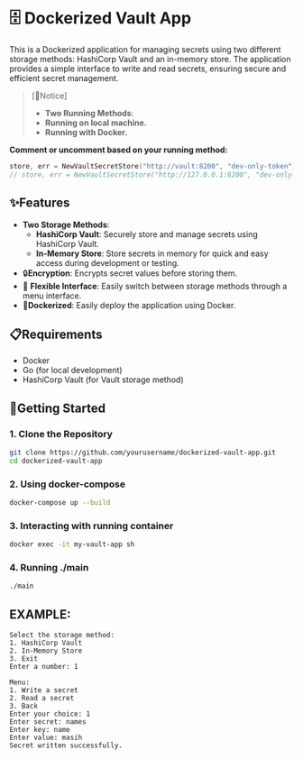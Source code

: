 # 🗄️ Dockerized Vault App

This is a Dockerized application for managing secrets using two different storage methods: HashiCorp Vault and an in-memory store. The application provides a simple interface to write and read secrets, ensuring secure and efficient secret management.

> [🚨Notice] 
> - **Two Running Methods**:
>  - **Running on local machine.**
>  - **Running with Docker.**

**Comment or uncomment based on your running method:**
 ``` go
store, err = NewVaultSecretStore("http://vault:8200", "dev-only-token") // For a Docker container
// store, err = NewVaultSecretStore("http://127.0.0.1:8200", "dev-only-token") // For localhost
```


## ✨Features

- **Two Storage Methods**:
  - **HashiCorp Vault**: Securely store and manage secrets using HashiCorp Vault.
  - **In-Memory Store**: Store secrets in memory for quick and easy access during development or testing.
- 🔒**Encryption**: Encrypts secret values before storing them.
- 🔄 **Flexible Interface**: Easily switch between storage methods through a menu interface.
- 🐳**Dockerized**: Easily deploy the application using Docker.

## 📋Requirements

- Docker
- Go (for local development)
- HashiCorp Vault (for Vault storage method)

## 🚀Getting Started

### 1. Clone the Repository
```sh
git clone https://github.com/yourusername/dockerized-vault-app.git
cd dockerized-vault-app
```

### 2. Using docker-compose
```sh
docker-compose up --build
```

### 3. Interacting with running container
```sh
docker exec -it my-vault-app sh
```
### 4. Running ./main
```sh
./main
```


## EXAMPLE:
```
Select the storage method:
1. HashiCorp Vault
2. In-Memory Store
3. Exit
Enter a number: 1

Menu:
1. Write a secret
2. Read a secret
3. Back
Enter your choice: 1
Enter secret: names
Enter key: name
Enter value: masih
Secret written successfully.
```
